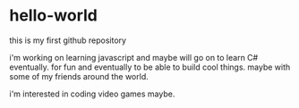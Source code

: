 # hello-world
this is my first github repository

i'm working on learning javascript and maybe will go on to learn C# eventually. 
for fun and eventually to be able to build cool things.
maybe with some of my friends around the world.

i'm interested in coding video games maybe.
